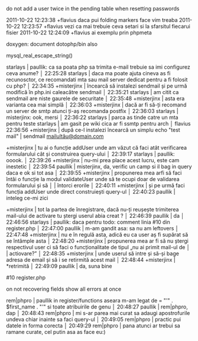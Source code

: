 do not add a user twice in the pending table when resetting passwords

2011-10-22 12:23:38	+flavius	daca pui folding markers face vim treaba
2011-10-22 12:23:57	+flavius	vezi ca mai trebuie ceva setari si la sfarsitul fiecarui fisier
2011-10-22 12:24:09	+flavius	ai exemplu prin phpmeta

doxygen: document dotophp/bin also

mysql_real_escape_string()

 starlays | paullik: ca sa poata php sa trimita e-mail trebuie sa imi configurez ceva anume?                                          │
22:25:28    starlays | daca ma poate ajuta cineva as fi recunosctor, ce recomandati mta sau mail server dedicat pentru a fi folosit cu php?      │
22:34:35 +misterjinx | încearcă să instalezi sendmail și pe urmă modifică în php.ini caleacătre sendmail                                         │
22:35:21    starlays | am citit ca sendmail are niste gaurele de securitate                                                                      │
22:35:48 +misterjinx | asta era varianta cea mai simplă                                                                                          │
22:36:03 +misterjinx | dacă ar fi să-ți recomand un server de smtp atunci ți-aș recomanda postfix                                                │
22:36:03    starlays | misterjinx: ook, mersi                                                                                                    │
22:36:22    starlays | parca as tinde catre un mta pentru teste
starlays | am gasit pe wiki cica ar fi ssmtp pentru arch                                                                             │ flavius  
22:36:56 +misterjinx | după ce-l instalezi încearcă un simplu echo "test mail" | sendmail mailultău@domain.com

+misterjinx | tu ai o funcție addUser unde am văzut că faci atât verificarea formularului cât și construirea query-ului                 │
22:39:17    starlays | paullik: ooook.                                                                                                           │
22:39:26 +misterjinx | nu-mi prea place acest lucru, este cam inestetic                                                                          │
22:39:54     paullik | misterjinx, da, verific un camp si il bag in query daca e ok si tot asa                                                   │
22:39:55 +misterjinx | propunerea mea arfi să faci întâi o funcție la modul validateUser unde să te ocupi doar de validarea formularului și să   │
                     | întorci erorile                                                                                                           │
22:40:11 +misterjinx | și pe urmă faci funcția addUser unde direct construiești query-ul                                                         │
22:40:23     paullik | inteleg ce-mi zici

 +misterjinx | tot la partea de înregistrare, dacă nu-ți reușește trimiterea mail-ului de activare tu ștergi userul abia creat  ?        │
22:46:39     paullik | da                                                                                                                        │
22:46:56    starlays | paullik: daca pentru todo: comment linia #10 din register.php                                                             │
22:47:00     paullik | m-am gandit asa: sa nu am leftovers                                                                                       │
22:47:48 +misterjinx | nu e în regulă asta, adică eu ca user aș fi supărat să se întâmple asta                                                   │
22:48:20 +misterjinx | propunerea mea ar fi să nu ștergi respectivul user ci să faci o funcționalitate de tipul „nu ai primit mail-ul de         │
                     | actiovare?”                                                                                                               │
22:48:35 +misterjinx | unde userul să intre și să-și bage adresa de email și să i se retirmită acest mail                                        │
22:48:44 +misterjinx | *retrimită                                                                                                                │
22:49:09     paullik | da, suna bine

#10 register.php

on not recovering fields show all errors at once

rem|phpro | paullik in register/functions aseara m-am legat de  = "'" . $first_name . "'" si toate atribuirile de genu                │
20:48:27     paullik | rem|phpro, dap                                                                                                            │
20:48:43   rem|phpro | mi s-ar parea mai curat sa adaugi apostrofurile undeva chiar inainte sa faci query-ul                                     │
20:49:05   rem|phpro | practic pui datele in forma corecta                                                                                       │
20:49:29   rem|phpro | pana atunci ar trebui sa ramane curate, cel putin asa as face eu:)
